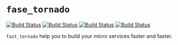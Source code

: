 # `fase_tornado`

[![Build Status](https://travis-ci.org/zqmillet/fast_tornado.svg?branch=master)](https://travis-ci.org/zqmillet/fast_tornado)
[![Build Status](https://scrutinizer-ci.com/g/zqmillet/fast_tornado/badges/coverage.png?b=master)](https://scrutinizer-ci.com/g/zqmillet/fast_tornado)
[![Build Status](https://scrutinizer-ci.com/g/zqmillet/fast_tornado/badges/quality-score.png?b=master)](https://scrutinizer-ci.com/g/zqmillet/fast_tornado)
[![Build Status](https://scrutinizer-ci.com/g/zqmillet/fast_tornado/badges/code-intelligence.svg?b=master)](https://scrutinizer-ci.com/g/zqmillet/fast_tornado)

`fast_tornado` help you to build your micro services faster and faster.
